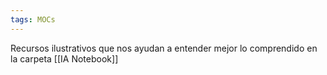 ```yaml
---
tags: MOCs
---
```

Recursos ilustrativos que nos ayudan a entender mejor lo comprendido en la carpeta [[IA Notebook]]